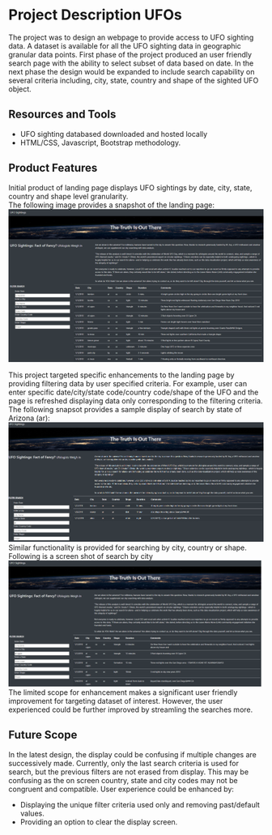 # Project Description UFOs 
The project was to design an webpage to provide access to UFO sighting data. A dataset is available for all the UFO sighting data in geographic granular data points. 
First phase of the project produced an user friendly search page with the ability to select subset of data based on date. 
In the next phase the design would be expanded to include search capability on several criteria including, city, state, country and shape of the sighted UFO object.

## Resources and Tools
* UFO sighting databased downloaded and hosted locally
* HTML/CSS, Javascript, Bootstrap methodology.

## Product Features
Initial product of landing page displays UFO sightings by date, city, state, country and shape level granularity. </br>
The following image provides a snapshot of the landing page:
![UFI sighting landing page](https://github.com/mbandyo/UFOs/blob/main/Resources/Landing%20Page.png)

This project targeted specific enhancements to the landing page by providing filtering data by user specified criteria. For example, user can enter specific date/city/state code/country code/shape of the UFO and the page is refreshed displaying data only corresponding to the filtering criteria. The following snapsot provides a sample display of search by state of Arizona (ar):
![UFO sighting by state](https://github.com/mbandyo/UFOs/blob/main/Resources/Search%20by%20State.png)
Similar functionality is provided for searching by city, country or shape.
Following is a screen shot of search by city </br>
![UFO search by city](https://github.com/mbandyo/UFOs/blob/main/Resources/Search%20by%20City.png)
The limited scope for enhancement makes a significant user friendly improvement for targeting dataset of interest. However, the user experienced could be further improved by streamling the searches more.

## Future Scope
In the latest design, the display could be confusing if multiple changes are successively made. Currently, only the last search criteria is used for search, but the previous filters are not erased from display. This may be confusing as the on screen country, state and city codes may not be congruent and compatible. User experience could be enhanced by:</br>
* Displaying the unique filter criteria used only and removing past/default values.
* Providing an option to clear the display screen.

